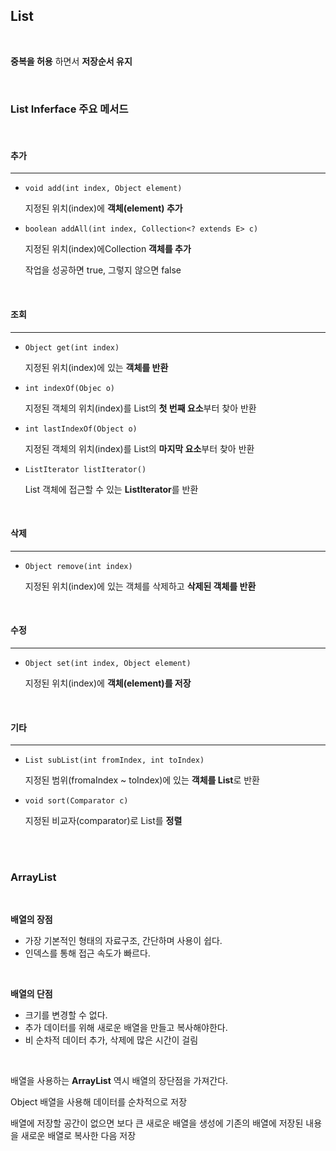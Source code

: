 ## List

<br>

**중복을 허용** 하면서 **저장순서 유지**

<br>

### **List Inferface** 주요 메서드

<br>

#### 추가
- - -
- `void add(int index, Object element)`
    
    지정된 위치(index)에 **객체(element) 추가**
- `boolean addAll(int index, Collection<? extends E> c)`

    지정된 위치(index)에Collection **객체를 추가**

    작업을 성공하면 true, 그렇지 않으면 false

<br>

#### 조회
- - -
- `Object get(int index)`
  
    지정된 위치(index)에 있는 **객체를 반환**
- `int indexOf(Objec o)`
    
    지정된 객체의 위치(index)를 List의 **첫 번째 요소**부터 찾아 반환
- `int lastIndexOf(Object o)`
    
    지정된 객체의 위치(index)를 List의 **마지막 요소**부터 찾아 반환
- `ListIterator listIterator()`
    
    List 객체에 접근할 수 있는 **ListIterator**를 반환
  
<br>

#### 삭제
- - -
- `Object remove(int index)`
  
    지정된 위치(index)에 있는 객체를 삭제하고 **삭제된 객체를 반환**

<br>

#### 수정
- - -
- `Object set(int index, Object element)`
  
    지정된 위치(index)에 **객체(element)를 저장**

<br>

#### 기타
- - -
- `List subList(int fromIndex, int toIndex)`
  
    지정된 범위(fromaIndex ~ toIndex)에 있는 **객체를 List**로 반환

- `void sort(Comparator c)`
    
    지정된 비교자(comparator)로 List를 **정렬**

<br><br>

### ArrayList

<br>

**배열의 장점**
- 가장 기본적인 형태의 자료구조, 간단하며 사용이 쉽다.
- 인덱스를 통해 접근 속도가 빠르다.

<br>

**배열의 단점**
- 크기를 변경할 수 없다.
- 추가 데이터를 위해 새로운 배열을 만들고 복사해야한다.
- 비 순차적 데이터 추가, 삭제에 많은 시간이 걸림

<br>

배열을 사용하는 **ArrayList** 역시 배열의 장단점을 가져간다.

Object 배열을 사용해 데이터를 순차적으로 저장

배열에 저장할 공간이 없으면 보다 큰 새로운 배열을 생성에 기존의 배열에 저장된 내용을 새로운 배열로 복사한 다음 저장